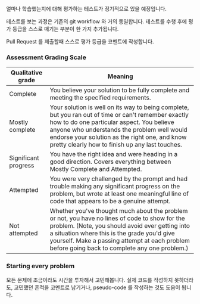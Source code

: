 얼마나 학습했는지에 대해 평가하는 테스트가 정기적으로 있을 예정입니다.

테스트를 보는 과정은 기존의 git workflow 와 거의 동일합니다. 테스트를 수행 후에 평가 등급을 스스로 매기는 부분이 한 가지 추가됩니다.

Pull Request 를 제출할때 스스로 평가 등급을 코멘트에 작성합니다.

### Assessment Grading Scale

Qualitative grade  | Meaning
------------- | -------------
Complete  | You believe your solution to be fully complete and meeting the specified requirements.
Mostly complete  | Your solution is well on its way to being complete, but you ran out of time or can't remember exactly how to do one particular aspect. You believe anyone who understands the problem well would endorse your solution as the right one, and know pretty clearly how to finish up any last touches.
Significant progress  | You have the right idea and were heading in a good direction. Covers everything between Mostly Complete and Attempted.
Attempted  | You were very challenged by the prompt and had trouble making any significant progress on the problem, but wrote at least one meaningful line of code that appears to be a genuine attempt.
Not attempted  | Whether you've thought much about the problem or not, you have no lines of code to show for the problem. (Note, you should avoid ever getting into a situation where this is the grade you'd give yourself. Make a passing attempt at each problem before going back to complete any one problem.)

### Starting every problem
모든 문제에 조금이라도 시간을 투자해서 고민해봅니다. 실제 코드를 작성하지 못하더라도, 고민했던 흔적을 코멘트로 남기거나, pseudo-code 를 작성하는 것도 도움이 됩니다.
